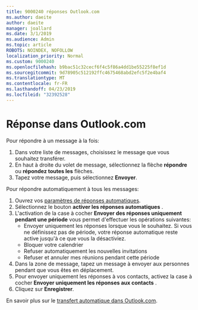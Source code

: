 ```yaml
---
title: 9000240 réponses Outlook.com
ms.author: daeite
author: daeite
manager: joallard
ms.date: 3/1/2019
ms.audience: Admin
ms.topic: article
ROBOTS: NOINDEX, NOFOLLOW
localization_priority: Normal
ms.custom: 9000240
ms.openlocfilehash: b9bac51c32cecf6f4c5f86a4dd1be55225f8ef1d
ms.sourcegitcommit: 9d78905c512192ffc4675468abd2efc5f2e4baf4
ms.translationtype: MT
ms.contentlocale: fr-FR
ms.lasthandoff: 04/23/2019
ms.locfileid: "32392528"
---
```

# <a name="replying-in-outlookcom"></a>Réponse dans Outlook.com

Pour répondre à un message à la fois:

1. Dans votre liste de messages, choisissez le message que vous souhaitez transférer.
2. En haut à droite du volet de message, sélectionnez la flèche **répondre** ou **répondez toutes les** flèches.
3. Tapez votre message, puis sélectionnez **Envoyer**.

Pour répondre automatiquement à tous les messages:

1. Ouvrez vos [paramètres de réponses automatiques](https://outlook.live.com/mail/options/mail/automaticReplies/automaticRepliesOption).
2. Sélectionnez le bouton **activer les réponses automatiques** .
3. L'activation de la case à cocher **Envoyer des réponses uniquement pendant une période** vous permet d'effectuer les opérations suivantes:
    - Envoyer uniquement les réponses lorsque vous le souhaitez. Si vous ne définissez pas de période, votre réponse automatique reste active jusqu'à ce que vous la désactiviez.
    - Bloquer votre calendrier
    - Refuser automatiquement les nouvelles invitations
    - Refuser et annuler mes réunions pendant cette période
4. Dans la zone de message, tapez un message à envoyer aux personnes pendant que vous êtes en déplacement.
5. Pour envoyer uniquement les réponses à vos contacts, activez la case à cocher **Envoyer uniquement les réponses aux contacts** .
6. Cliquez sur **Enregistrer**.

En savoir plus sur le [transfert automatique dans Outlook.com](https://support.office.com/article/14614626-9855-48dc-a986-dec81d07b1a0).